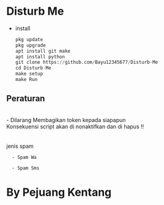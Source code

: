 # Disturb Me

* install
  ```python
  pkg update
  pkg upgrade
  apt install git make
  apt install python
  git clone https://github.com/Bayu12345677/Disturb-Me
  cd Disturb-Me
  make setup
  make Run
  ```

<h2>Peraturan</h2><br>
<span><div>
  - Dilarang Membagikan token kepada siapapun<br>
    Konsekuensi script akan di nonaktifkan dan di hapus !!
</div></span>
<br>
<br>
<summary>jenis spam</summary>
<code>
  - Spam Wa<br>
  - Spam Sms
</code>

# By Pejuang Kentang

